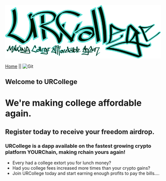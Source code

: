 ![Image](/urcollege1.png) 

[Home](https://urcollege.github.io/urcollege/)   ||   ![Git](https://github.com/URCOLLEGE/urcollege)

## Welcome to URCollege

# We're making college affordable again.
## Register today to receive your freedom airdrop.
### URCollege is a dapp available on the fastest growing crypto platform YOURChain, making rchain yours again!

- Every had a college extort you for lunch money?
- Had you college fees increased more times than your crypto gains?
- Join URCollege today and start earning enough profits to pay the bills....

